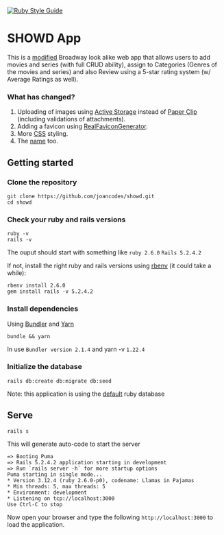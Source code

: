 [![Ruby Style Guide](https://img.shields.io/badge/code_style-rubocop-brightgreen.svg)](https://github.com/rubocop-hq/rubocop)

# SHOWD App

This is a [modified](https://github.com/CrashLearner/BroadwayApp) Broadway look alike web app that allows users to add movies and series (with full CRUD ability), assign to Categories (Genres of the movies and series)
and also Review using a 5-star rating system (w/ Average Ratings as well).

### What has changed?
1. Uploading of images using [Active Storage](https://github.com/rails/rails/tree/master/activestorage) instead of [Paper Clip](https://github.com/thoughtbot/paperclip) (including validations of attachments).
2. Adding a favicon using [RealFaviconGenerator](https://realfavicongenerator.net/).
3. More [CSS](https://github.com/nyamburanjuguna/showd/blob/master/app/assets/stylesheets/application.css.scss) styling.
4. The [name](https://github.com/nyamburanjuguna/showd) too.

## Getting started

### Clone the repository

```shell
git clone https://github.com/joancodes/showd.git
cd showd 
```
### Check your ruby and rails versions

``` shell
ruby -v 
rails -v
```
The ouput should start with something like `ruby 2.6.0` `Rails 5.2.4.2`

If not, install the right ruby and rails versions using [rbenv](https://github.com/rbenv/rbenv) (it could take a while):

``` shell
rbenv install 2.6.0
gem install rails -v 5.2.4.2
```

### Install dependencies

Using [Bundler]() and [Yarn]()

```shell
bundle && yarn
```
In use `Bundler version 2.1.4` and yarn -v `1.22.4`

### Initialize the database 

``` shell
rails db:create db:migrate db:seed
```
Note: this application is using the [default](https://github.com/sparklemotion/sqlite3-ruby) ruby database

## Serve 

``` shell
rails s
```
This will generate auto-code to start the server

``` shell
=> Booting Puma
=> Rails 5.2.4.2 application starting in development
=> Run `rails server -h` for more startup options
Puma starting in single mode...
* Version 3.12.4 (ruby 2.6.0-p0), codename: Llamas in Pajamas
* Min threads: 5, max threads: 5
* Environment: development
* Listening on tcp://localhost:3000
Use Ctrl-C to stop
```
Now open your browser and type the following `http://localhost:3000` to load the application.

